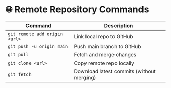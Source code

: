 # 🌐 Remote Repository Commands

| Command                       | Description                               |
| ----------------------------- | ----------------------------------------- |
| `git remote add origin <url>` | Link local repo to GitHub                 |
| `git push -u origin main`     | Push main branch to GitHub                |
| `git pull`                    | Fetch and merge changes                   |
| `git clone <url>`             | Copy remote repo locally                  |
| `git fetch`                   | Download latest commits (without merging) |
